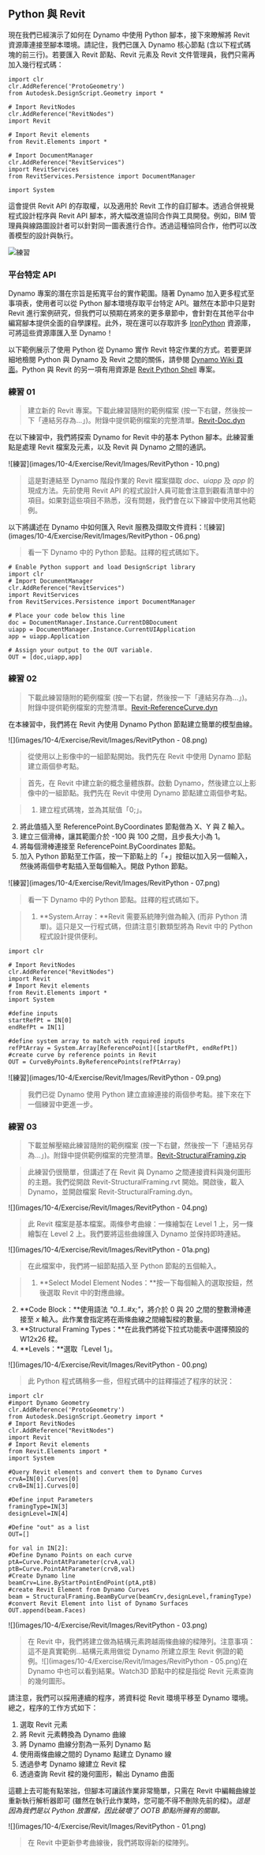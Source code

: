 

## Python 與 Revit

現在我們已經演示了如何在 Dynamo 中使用 Python 腳本，接下來瞭解將 Revit 資源庫連接至腳本環境。請記住，我們已匯入 Dynamo 核心節點 (含以下程式碼塊的前三行)。若要匯入 Revit 節點、Revit 元素及 Revit 文件管理員，我們只需再加入幾行程式碼：

```
import clr
clr.AddReference('ProtoGeometry')
from Autodesk.DesignScript.Geometry import *

# Import RevitNodes
clr.AddReference("RevitNodes")
import Revit

# Import Revit elements
from Revit.Elements import *

# Import DocumentManager
clr.AddReference("RevitServices")
import RevitServices
from RevitServices.Persistence import DocumentManager

import System
```

這會提供 Revit API 的存取權，以及適用於 Revit 工作的自訂腳本。透過合併視覺程式設計程序與 Revit API 腳本，將大幅改進協同合作與工具開發。例如，BIM 管理員與線路圖設計者可以針對同一圖表進行合作。透過這種協同合作，他們可以改善模型的設計與執行。

![練習](images/10-4/pythonRevit.png)

### 平台特定 API

Dynamo 專案的潛在宗旨是拓寬平台的實作範圍。隨著 Dynamo 加入更多程式至事項表，使用者可以從 Python 腳本環境存取平台特定 API。雖然在本節中只是對 Revit 進行案例研究，但我們可以預期在將來的更多章節中，會針對在其他平台中編寫腳本提供全面的自學課程。此外，現在還可以存取許多 [IronPython](http://ironpython.net/) 資源庫，可將這些資源庫匯入至 Dynamo！

以下範例展示了使用 Python 從 Dynamo 實作 Revit 特定作業的方式。若要更詳細地檢閱 Python 與 Dynamo 及 Revit 之間的關係，請參閱 [Dynamo Wiki 頁面](https://github.com/DynamoDS/Dynamo/wiki/Python-0.6.3-to-0.7.x-Migration)。Python 與 Revit 的另一項有用資源是 [Revit Python Shell](https://github.com/architecture-building-systems/revitpythonshell) 專案。

### 練習 01

> 建立新的 Revit 專案。下載此練習隨附的範例檔案 (按一下右鍵，然後按一下「連結另存為...」)。附錄中提供範例檔案的完整清單。[Revit-Doc.dyn](datasets/10-5/Revit-Doc.dyn)

在以下練習中，我們將探索 Dynamo for Revit 中的基本 Python 腳本。此練習重點是處理 Revit 檔案及元素，以及 Revit 與 Dynamo 之間的通訊。

![練習](images/10-4/Exercise/Revit/Images/RevitPython - 10.png)

> 這是對連結至 Dynamo 階段作業的 Revit 檔案擷取 *doc*、*uiapp* 及 *app* 的現成方法。先前使用 Revit API 的程式設計人員可能會注意到觀看清單中的項目。如果對這些項目不熟悉，沒有問題，我們會在以下練習中使用其他範例。

以下將講述在 Dynamo 中如何匯入 Revit 服務及擷取文件資料：![練習](images/10-4/Exercise/Revit/Images/RevitPython - 06.png)

> 看一下 Dynamo 中的 Python 節點。註釋的程式碼如下。

```
# Enable Python support and load DesignScript library
import clr
# Import DocumentManager
clr.AddReference("RevitServices")
import RevitServices
from RevitServices.Persistence import DocumentManager

# Place your code below this line
doc = DocumentManager.Instance.CurrentDBDocument
uiapp = DocumentManager.Instance.CurrentUIApplication
app = uiapp.Application

# Assign your output to the OUT variable.
OUT = [doc,uiapp,app]
```

### 練習 02

> 下載此練習隨附的範例檔案 (按一下右鍵，然後按一下「連結另存為...」)。附錄中提供範例檔案的完整清單。[Revit-ReferenceCurve.dyn](datasets/10-5/Revit-ReferenceCurve.dyn)

在本練習中，我們將在 Revit 內使用 Dynamo Python 節點建立簡單的模型曲線。

![](images/10-4/Exercise/Revit/Images/RevitPython - 08.png)

> 從使用以上影像中的一組節點開始。我們先在 Revit 中使用 Dynamo 節點建立兩個參考點。

> 首先，在 Revit 中建立新的概念量體族群。啟動 Dynamo，然後建立以上影像中的一組節點。我們先在 Revit 中使用 Dynamo 節點建立兩個參考點。

> 1. 建立程式碼塊，並為其賦值「0;」。
2. 將此值插入至 ReferencePoint.ByCoordinates 節點做為 X、Y 與 Z 輸入。
3. 建立三個滑棒，讓其範圍介於 -100 與 100 之間，且步長大小為 1。
4. 將每個滑棒連接至 ReferencePoint.ByCoordinates 節點。
5. 加入 Python 節點至工作區，按一下節點上的「+」按鈕以加入另一個輸入，然後將兩個參考點插入至每個輸入。開啟 Python 節點。

![練習](images/10-4/Exercise/Revit/Images/RevitPython - 07.png)

> 看一下 Dynamo 中的 Python 節點。註釋的程式碼如下。

> 1. **System.Array：**Revit 需要系統陣列做為輸入 (而非 Python 清單)。這只是又一行程式碼，但請注意引數類型將為 Revit 中的 Python 程式設計提供便利。

```
import clr

# Import RevitNodes
clr.AddReference("RevitNodes")
import Revit
# Import Revit elements
from Revit.Elements import *
import System

#define inputs
startRefPt = IN[0]
endRefPt = IN[1]

#define system array to match with required inputs
refPtArray = System.Array[ReferencePoint]([startRefPt, endRefPt])
#create curve by reference points in Revit
OUT = CurveByPoints.ByReferencePoints(refPtArray)
```

![練習](images/10-4/Exercise/Revit/Images/RevitPython - 09.png)

> 我們已從 Dynamo 使用 Python 建立直線連接的兩個參考點。接下來在下一個練習中更進一步。

### 練習 03

> 下載並解壓縮此練習隨附的範例檔案 (按一下右鍵，然後按一下「連結另存為...」)。附錄中提供範例檔案的完整清單。[Revit-StructuralFraming.zip](datasets/10-5/Revit-StructuralFraming.zip)

> 此練習仍很簡單，但講述了在 Revit 與 Dynamo 之間連接資料與幾何圖形的主題。我們從開啟 Revit-StructuralFraming.rvt 開始。開啟後，載入 Dynamo，並開啟檔案 Revit-StructuralFraming.dyn。

![](images/10-4/Exercise/Revit/Images/RevitPython - 04.png)

> 此 Revit 檔案是基本檔案。兩條參考曲線：一條繪製在 Level 1 上，另一條繪製在 Level 2 上。我們要將這些曲線匯入 Dynamo 並保持即時連結。

![](images/10-4/Exercise/Revit/Images/RevitPython - 01a.png)

> 在此檔案中，我們將一組節點插入至 Python 節點的五個輸入。

> 1. **Select Model Element Nodes：**按一下每個輸入的選取按鈕，然後選取 Revit 中的對應曲線。
2. **Code Block：**使用語法 *"0..1..#x;"*，將介於 0 與 20 之間的整數滑棒連接至 *x* 輸入。此作業會指定將在兩條曲線之間繪製樑的數量。
3. **Structural Framing Types：**在此我們將從下拉式功能表中選擇預設的 W12x26 樑。
4. **Levels：**選取「Level 1」。

![](images/10-4/Exercise/Revit/Images/RevitPython - 00.png)

> 此 Python 程式碼稍多一些，但程式碼中的註釋描述了程序的狀況：

```
import clr
#import Dynamo Geometry
clr.AddReference('ProtoGeometry')
from Autodesk.DesignScript.Geometry import *
# Import RevitNodes
clr.AddReference("RevitNodes")
import Revit
# Import Revit elements
from Revit.Elements import *
import System

#Query Revit elements and convert them to Dynamo Curves
crvA=IN[0].Curves[0]
crvB=IN[1].Curves[0]

#Define input Parameters
framingType=IN[3]
designLevel=IN[4]

#Define "out" as a list
OUT=[]

for val in IN[2]:
#Define Dynamo Points on each curve
ptA=Curve.PointAtParameter(crvA,val)
ptB=Curve.PointAtParameter(crvB,val)
#Create Dynamo line
beamCrv=Line.ByStartPointEndPoint(ptA,ptB)
#create Revit Element from Dynamo Curves
beam = StructuralFraming.BeamByCurve(beamCrv,designLevel,framingType)
#convert Revit Element into list of Dynamo Surfaces
OUT.append(beam.Faces)
```

![](images/10-4/Exercise/Revit/Images/RevitPython - 03.png)

> 在 Revit 中，我們將建立做為結構元素跨越兩條曲線的樑陣列。注意事項：這不是真實範例...結構元素用做從 Dynamo 所建立原生 Revit 例證的範例。![](images/10-4/Exercise/Revit/Images/RevitPython - 05.png)在 Dynamo 中也可以看到結果。Watch3D 節點中的樑是指從 Revit 元素查詢的幾何圖形。

請注意，我們可以採用連續的程序，將資料從 Revit 環境平移至 Dynamo 環境。總之，程序的工作方式如下：

1. 選取 Revit 元素
2. 將 Revit 元素轉換為 Dynamo 曲線
3. 將 Dynamo 曲線分割為一系列 Dynamo 點
4. 使用兩條曲線之間的 Dynamo 點建立 Dynamo 線
5. 透過參考 Dynamo 線建立 Revit 樑
6. 透過查詢 Revit 樑的幾何圖形，輸出 Dynamo 曲面

這聽上去可能有點笨拙，但腳本可讓該作業非常簡單，只需在 Revit 中編輯曲線並重新執行解析器即可 (雖然在執行此作業時，您可能不得不刪除先前的樑)。*這是因為我們是以 Python 放置樑，因此破壞了 OOTB 節點所擁有的關聯。*

![](images/10-4/Exercise/Revit/Images/RevitPython - 01.png)

> 在 Revit 中更新參考曲線後，我們將取得新的樑陣列。

